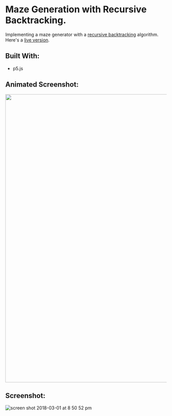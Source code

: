 # Maze Generation with Recursive Backtracking.
Implementing a maze generator with a [recursive backtracking](http://weblog.jamisbuck.org/2010/12/27/maze-generation-recursive-backtracking) algorithm. Here's a [live version](https://zackstout.github.io/maze-generator/).

## Built With:
- p5.js

## Animated Screenshot:
<!-- ![]() -->
<img src="https://media.giphy.com/media/U7Jp5g645hJw9m0eWx/giphy.gif" width="900px">

## Screenshot:
![screen shot 2018-03-01 at 8 50 52 pm](https://user-images.githubusercontent.com/29472568/36881183-630e7a7a-1d92-11e8-935f-4033d1e38d88.png)


<!-- <iframe src="https://giphy.com/embed/U7Jp5g645hJw9m0eWx" width="480" height="300" frameBorder="0" class="giphy-embed" allowFullScreen></iframe><p><a href="https://giphy.com/gifs/U7Jp5g645hJw9m0eWx">via GIPHY</a></p> -->
